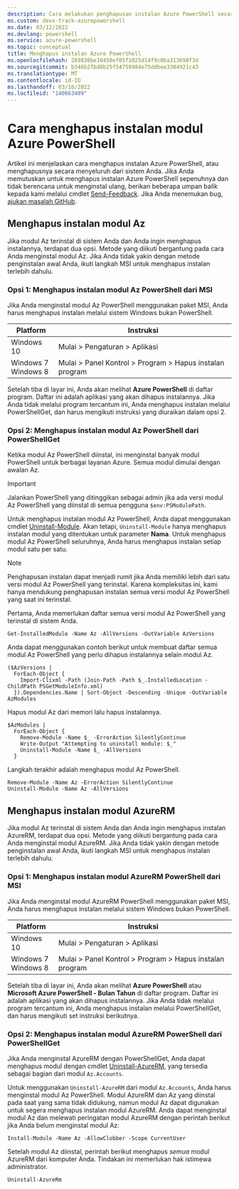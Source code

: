 ```yaml
---
description: Cara melakukan penghapusan instalan Azure PowerShell secara menyeluruh
ms.custom: devx-track-azurepowershell
ms.date: 03/12/2022
ms.devlang: powershell
ms.service: azure-powershell
ms.topic: conceptual
title: Menghapus instalan Azure PowerShell
ms.openlocfilehash: 289830be10450ef05f1025d14f9c0ba313690f3d
ms.sourcegitcommit: b346b2fbd8b25f54759984e75ddbee3304921c43
ms.translationtype: MT
ms.contentlocale: id-ID
ms.lasthandoff: 03/16/2022
ms.locfileid: "140663409"
---
```

# <a name="how-to-uninstall-azure-powershell-modules"></a>Cara menghapus instalan modul Azure PowerShell

Artikel ini menjelaskan cara menghapus instalan Azure PowerShell, atau menghapusnya secara menyeluruh dari sistem Anda.
Jika Anda memutuskan untuk menghapus instalan Azure PowerShell sepenuhnya dan tidak berencana untuk menginstal ulang, berikan beberapa umpan balik kepada kami melalui cmdlet [Send-Feedback](/powershell/module/az.accounts/send-feedback). Jika Anda menemukan bug, [ajukan masalah GitHub](https://github.com/azure/azure-powershell/issues).

## <a name="uninstall-the-az-module"></a>Menghapus instalan modul Az

Jika modul Az terinstal di sistem Anda dan Anda ingin menghapus instalannya, terdapat dua opsi. Metode yang diikuti bergantung pada cara Anda menginstal modul Az. Jika Anda tidak yakin dengan metode penginstalan awal Anda, ikuti langkah MSI untuk menghapus instalan terlebih dahulu.

### <a name="option-1-uninstall-the-az-powershell-module-from-msi"></a>Opsi 1: Menghapus instalan modul Az PowerShell dari MSI

Jika Anda menginstal modul Az PowerShell menggunakan paket MSI, Anda harus menghapus instalan melalui sistem Windows bukan PowerShell.

|         Platform         |                      Instruksi                      |
| ------------------------ | ------------------------------------------------------ |
| Windows 10               | Mulai > Pengaturan > Aplikasi                                |
| Windows 7 </br>Windows 8 | Mulai > Panel Kontrol > Program > Hapus instalan program |

Setelah tiba di layar ini, Anda akan melihat **Azure PowerShell** di daftar program. Daftar ini adalah aplikasi yang akan dihapus instalannya. Jika Anda tidak melalui program tercantum ini, Anda menghapus instalan melalui PowerShellGet, dan harus mengikuti instruksi yang diuraikan dalam opsi 2.

### <a name="option-2-uninstall-the-az-powershell-module-from-powershellget"></a>Opsi 2: Menghapus instalan modul Az PowerShell dari PowerShellGet

Ketika modul Az PowerShell diinstal, ini menginstal banyak modul PowerShell untuk berbagai layanan Azure. Semua modul dimulai dengan awalan Az.

> [!IMPORTANT]
> Jalankan PowerShell yang ditinggikan sebagai admin jika ada versi modul Az PowerShell yang diinstal di semua pengguna `$env:PSModulePath`.

Untuk menghapus instalan modul Az PowerShell, Anda dapat menggunakan cmdlet [Uninstall-Module](/powershell/module/powershellget/uninstall-module). Akan tetapi, `Uninstall-Module` hanya menghapus instalan modul yang ditentukan untuk parameter **Nama**. Untuk menghapus modul Az PowerShell seluruhnya, Anda harus menghapus instalan setiap modul satu per satu.

> [!NOTE]
> Penghapusan instalan dapat menjadi rumit jika Anda memiliki lebih dari satu versi modul Az PowerShell yang terinstal. Karena kompleksitas ini, kami hanya mendukung penghapusan instalan semua versi modul Az PowerShell yang saat ini terinstal.

Pertama, Anda memerlukan daftar semua versi modul Az PowerShell yang terinstal di sistem Anda.

```azurepowershell-interactive
Get-InstalledModule -Name Az -AllVersions -OutVariable AzVersions
```

Anda dapat menggunakan contoh berikut untuk membuat daftar semua modul Az PowerShell yang perlu dihapus instalannya selain modul Az.

```azurepowershell-interactive
($AzVersions |
  ForEach-Object {
    Import-Clixml -Path (Join-Path -Path $_.InstalledLocation -ChildPath PSGetModuleInfo.xml)
  }).Dependencies.Name | Sort-Object -Descending -Unique -OutVariable AzModules
```

Hapus modul Az dari memori lalu hapus instalannya.

```azurepowershell-interactive
$AzModules |
  ForEach-Object {
    Remove-Module -Name $_ -ErrorAction SilentlyContinue
    Write-Output "Attempting to uninstall module: $_"
    Uninstall-Module -Name $_ -AllVersions
  }
```

Langkah terakhir adalah menghapus modul Az PowerShell.

```azurepowershell-interactive
Remove-Module -Name Az -ErrorAction SilentlyContinue
Uninstall-Module -Name Az -AllVersions
```

## <a name="uninstall-the-azurerm-module"></a>Menghapus instalan modul AzureRM

Jika modul Az terinstal di sistem Anda dan Anda ingin menghapus instalan AzureRM, terdapat dua opsi. Metode yang diikuti bergantung pada cara Anda menginstal modul AzureRM. Jika Anda tidak yakin dengan metode penginstalan awal Anda, ikuti langkah MSI untuk menghapus instalan terlebih dahulu.

### <a name="option-1-uninstall-the-azurerm-powershell-module-from-msi"></a>Opsi 1: Menghapus instalan modul AzureRM PowerShell dari MSI

Jika Anda menginstal modul AzureRM PowerShell menggunakan paket MSI, Anda harus menghapus instalan melalui sistem Windows bukan PowerShell.

|         Platform         |                      Instruksi                      |
| ------------------------ | ------------------------------------------------------ |
| Windows 10               | Mulai > Pengaturan > Aplikasi                                |
| Windows 7 </br>Windows 8 | Mulai > Panel Kontrol > Program > Hapus instalan program |

Setelah tiba di layar ini, Anda akan melihat **Azure PowerShell** atau **Microsoft Azure PowerShell - Bulan Tahun** di daftar program. Daftar ini adalah aplikasi yang akan dihapus instalannya. Jika Anda tidak melalui program tercantum ini, Anda menghapus instalan melalui PowerShellGet, dan harus mengikuti set instruksi berikutnya.

### <a name="option-2-uninstall-the-azurerm-powershell-module-from-powershellget"></a>Opsi 2: Menghapus instalan modul AzureRM PowerShell dari PowerShellGet

Jika Anda menginstal AzureRM dengan PowerShellGet, Anda dapat menghapus modul dengan cmdlet [Uninstall-AzureRM](/powershell/module/az.accounts/uninstall-azurerm), yang tersedia sebagai bagian dari modul `Az.Accounts`.

Untuk menggunakan `Uninstall-AzureRM` dari modul `Az.Accounts`, Anda harus menginstal modul Az PowerShell. Modul AzureRM dan Az yang diinstal pada saat yang sama tidak didukung, namun modul Az dapat digunakan untuk segera menghapus instalan modul AzureRM. Anda dapat menginstal modul Az dan melewati peringatan modul AzureRM dengan perintah berikut jika Anda belum menginstal modul Az:

```powershell-interactive
Install-Module -Name Az -AllowClobber -Scope CurrentUser
```

Setelah modul Az diinstal, perintah berikut menghapus _semua_ modul AzureRM dari komputer Anda. Tindakan ini memerlukan hak istimewa administrator.

```powershell-interactive
Uninstall-AzureRm
```
